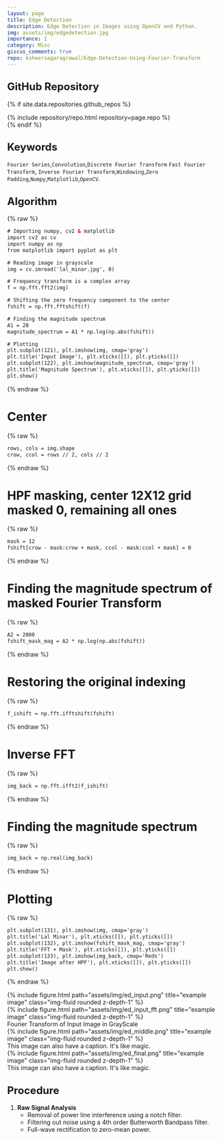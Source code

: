 ```yaml
---
layout: page
title: Edge Detection
description: Edge Detection in Images using OpenCV and Python.  
img: assets/img/edgedetection.jpg
importance: 1
category: Misc
giscus_comments: true
repo: ksheersagaragrawal/Edge-Detection-Using-Fourier-Transform
---
```


## <span style="font-size: 24px;font-weight: bold;">GitHub Repository</span>
{% if site.data.repositories.github_repos %}
<div class="repositories d-flex flex-wrap flex-md-row flex-column justify-content-between align-items-center">
    {% include repository/repo.html repository=page.repo %}
</div>
{% endif %}

## <span style="font-size: 24px;font-weight: bold;">Keywords <a href="{{ site.baseurl }}/assets/pdf/ImageSegmentation.pdf" title="CV"><i class="fas fa-file-pdf"></i></a></span>
`Fourier Series`,`Convolution`,`Discrete Fourier Transform` `Fast Fourier Transform`, `Inverse Fourier Transform`,`Windowing`,`Zero Padding`,`Numpy`,`Matplotlib`,`OpenCV`.

## <span style="font-size: 24px;font-weight: bold;">Algorithm</span>


{% raw %}
```html
# Importing numpy, cv2 & matplotlib
import cv2 as cv
import numpy as np
from matplotlib import pyplot as plt

# Reading image in grayscale
img = cv.imread('lal_minar.jpg', 0)

# Frequency transform is a complex array
f = np.fft.fft2(img)

# Shifting the zero frequency component to the center
fshift = np.fft.fftshift(f)

# Finding the magnitude spectrum
A1 = 20
magnitude_spectrum = A1 * np.log(np.abs(fshift))

# Plotting
plt.subplot(121), plt.imshow(img, cmap='gray')
plt.title('Input Image'), plt.xticks([]), plt.yticks([])
plt.subplot(122), plt.imshow(magnitude_spectrum, cmap='gray')
plt.title('Magnitude Spectrum'), plt.xticks([]), plt.yticks([])
plt.show()
```
{% endraw %}


# Center
{% raw %}
```html
rows, cols = img.shape
crow, ccol = rows // 2, cols // 2
```
{% endraw %}

# HPF masking, center 12X12 grid masked 0, remaining all ones
{% raw %}
```html
mask = 12
fshift[crow - mask:crow + mask, ccol - mask:ccol + mask] = 0
```
{% endraw %}

# Finding the magnitude spectrum of masked Fourier Transform
{% raw %}
```html
A2 = 2000
fshift_mask_mag = A2 * np.log(np.abs(fshift))
```
{% endraw %}

# Restoring the original indexing
{% raw %}
```html
f_ishift = np.fft.ifftshift(fshift)
```
{% endraw %}

# Inverse FFT
{% raw %}
```html
img_back = np.fft.ifft2(f_ishift)
```
{% endraw %}

# Finding the magnitude spectrum
{% raw %}
```html
img_back = np.real(img_back)
```
{% endraw %}

# Plotting
{% raw %}
```html
plt.subplot(131), plt.imshow(img, cmap='gray')
plt.title('Lal Minar'), plt.xticks([]), plt.yticks([])
plt.subplot(132), plt.imshow(fshift_mask_mag, cmap='gray')
plt.title('FFT + Mask'), plt.xticks([]), plt.yticks([])
plt.subplot(133), plt.imshow(img_back, cmap='Reds')
plt.title('Image after HPF'), plt.xticks([]), plt.yticks([])
plt.show()
```
{% endraw %}

<div class="row">
    <div class="col-sm mt-3 mt-md-0">
        {% include figure.html path="assets/img/ed_input.png" title="example image" class="img-fluid rounded z-depth-1" %}
    </div>
    <div class="col-sm mt-3 mt-md-0">
        {% include figure.html path="assets/img/ed_input_fft.png" title="example image" class="img-fluid rounded z-depth-1" %}
    </div>
</div>

<div class="caption">
    Fourier Transform of Input Image in GrayScale
</div>
<div class="row">
    <div class="col-sm mt-3 mt-md-0">
        {% include figure.html path="assets/img/ed_middle.png" title="example image" class="img-fluid rounded z-depth-1" %}
    </div>
</div>
<div class="caption">
    This image can also have a caption. It's like magic.
</div>
<div class="row">
    <div class="col-sm mt-3 mt-md-0">
        {% include figure.html path="assets/img/ed_final.png" title="example image" class="img-fluid rounded z-depth-1" %}
    </div>
</div>
<div class="caption">
    This image can also have a caption. It's like magic.
</div>


## <span style="font-size: 24px;font-weight: bold;">Procedure</span>
1. **Raw Signal Analysis**
   - Removal of power line interference using a notch filter.
   - Filtering out noise using a 4th order Butterworth Bandpass filter.
   - Full-wave rectification to zero-mean power.




